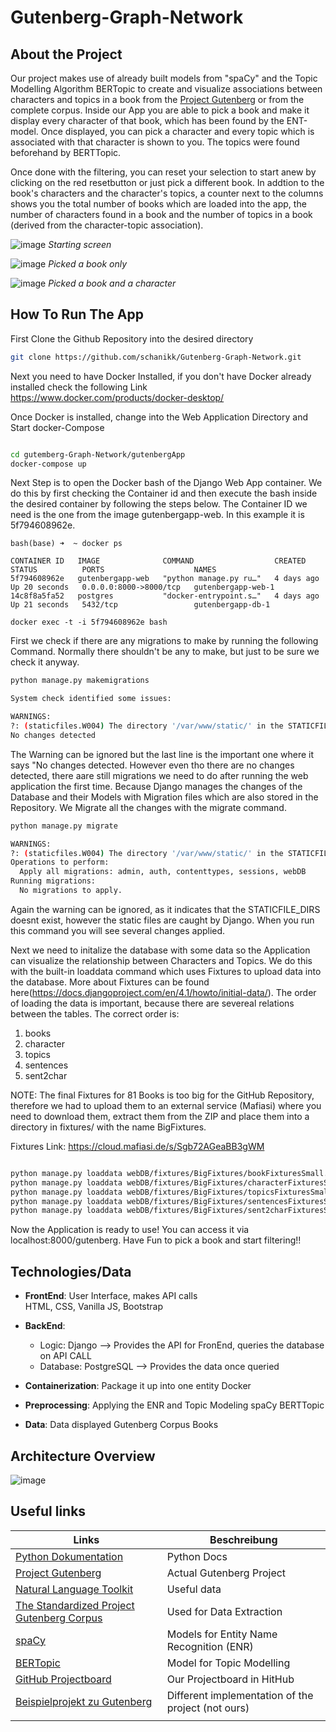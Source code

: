 # Gutenberg-Graph-Network

## About the Project

Our project makes use of already built models from "spaCy" and the Topic Modelling Algorithm BERTopic to create and visualize associations between characters and topics in a book from the [Project Gutenberg](https://www.gutenberg.org/) or from the complete corpus.
Inside our App you are able to pick a book and make it display every character of that book, which has been found by the ENT-model. Once displayed, you can pick a character and every topic which is associated with that character is shown to you. The topics were found beforehand by BERTTopic. 

Once done with the filtering, you can reset your selection to start anew by clicking on the red resetbutton or just pick a different book.
In addtion to the book's characters and the character's topics, a counter next to the columns shows you the total number of books which are loaded into the app, the number of characters found in a book and the number of topics in a book (derived from the character-topic association).

![image](https://user-images.githubusercontent.com/56537013/224679979-259fd15b-faba-46c3-bcbb-0cb14b054fe8.png)
*Starting screen*

![image](https://user-images.githubusercontent.com/56537013/224683429-fb10121e-3a94-4481-bd2a-01661176e29d.png)
*Picked a book only*

![image](https://user-images.githubusercontent.com/56537013/224683297-7ba86bea-f1c9-42e7-9ced-5aa3a07a6353.png)
*Picked a book and a character*



## How To Run The App

First Clone the Github Repository into the desired directory

```bash
git clone https://github.com/schanikk/Gutenberg-Graph-Network.git

```
Next you need to have Docker Installed, if you don't have Docker already installed check the following Link https://www.docker.com/products/docker-desktop/

Once Docker is installed, change into the Web Application Directory and Start docker-Compose

```bash

cd gutemberg-Graph-Network/gutenbergApp
docker-compose up

```

Next Step is to open the Docker bash of the Django Web App container. We do this by first checking the Container id and then execute the bash inside the desired container by following the steps below. The Container ID we need is the one from the image gutenbergapp-web. In this example it is 5f794608962e.


```
bash(base) ➜  ~ docker ps

CONTAINER ID   IMAGE              COMMAND                  CREATED      STATUS          PORTS                    NAMES
5f794608962e   gutenbergapp-web   "python manage.py ru…"   4 days ago   Up 20 seconds   0.0.0.0:8000->8000/tcp   gutenbergapp-web-1
14c8f8a5fa52   postgres           "docker-entrypoint.s…"   4 days ago   Up 21 seconds   5432/tcp                 gutenbergapp-db-1

docker exec -t -i 5f794608962e bash
```

First we check if there are any migrations to make by running the following Command. Normally there shouldn't be any to make, but just to be sure we check it anyway.
```bash
python manage.py makemigrations

System check identified some issues:

WARNINGS:
?: (staticfiles.W004) The directory '/var/www/static/' in the STATICFILES_DIRS setting does not exist.
No changes detected
```
The Warning can be ignored but the last line is the important one where it says "No changes detected. However even tho there are no changes detected, there aare still migrations we need to do after running the web application the first time. Because Django manages the changes of the Database and their Models with Migration files which are also stored in the Repository. We Migrate all the changes with the migrate command.

```bash
python manage.py migrate

WARNINGS:
?: (staticfiles.W004) The directory '/var/www/static/' in the STATICFILES_DIRS setting does not exist.
Operations to perform:
  Apply all migrations: admin, auth, contenttypes, sessions, webDB
Running migrations:
  No migrations to apply.

```

Again the warning can be ignored, as it indicates that the STATICFILE_DIRS doesnt exist, however the static files are caught by Django. When you run this command you will see several changes applied. 

Next we need to initalize the database with some data so the Application can visualize the relationship between Characters and Topics. We do this with the built-in loaddata command which uses Fixtures to upload data into the database. More about Fixtures can be found here(https://docs.djangoproject.com/en/4.1/howto/initial-data/). The order of loading the data is important, because there are severeal relations between the tables. 
The correct order is: 
1. books 
2. character
3. topics 
4. sentences
5. sent2char

NOTE: The final Fixtures for 81 Books is too big for the GitHub Repository, therefore we had to upload them to an external service (Mafiasi) where you need to download them, extract them from the ZIP and place them into a directory in fixtures/ with the name BigFixtures.

Fixtures Link: https://cloud.mafiasi.de/s/Sgb72AGeaBB3gWM

```bash

python manage.py loaddata webDB/fixtures/BigFixtures/bookFixturesSmall.json
python manage.py loaddata webDB/fixtures/BigFixtures/characterFixturesSmall.json
python manage.py loaddata webDB/fixtures/BigFixtures/topicsFixturesSmall.json
python manage.py loaddata webDB/fixtures/BigFixtures/sentencesFixturesSmall.json
python manage.py loaddata webDB/fixtures/BigFixtures/sent2charFixturesSmall.json
```

Now the Application is ready to use! You can access it via localhost:8000/gutenberg.
Have Fun to pick a book and start filtering!!

## Technologies/Data

- **FrontEnd**: User Interface, makes API calls <br />
HTML, CSS, Vanilla JS, Bootstrap

- **BackEnd**:
  - Logic: Django --> Provides the API for FronEnd, queries the database on API CALL
  - Database: PostgreSQL --> Provides the data once queried
  
- **Containerization**: Package it up into one entity
Docker

- **Preprocessing**: Applying the ENR and Topic Modeling
spaCy
BERTTopic

- **Data**: Data displayed
Gutenberg Corpus Books

## Architecture Overview
![image](https://user-images.githubusercontent.com/56537013/224675408-20296718-35de-4b6b-bd70-3d2373ffb468.png)

## Useful links 
| Links  |Beschreibung   |
|---|---|
| [Python Dokumentation](https://docs.python.org/3.11/library/index.html) | Python Docs |
| [Project Gutenberg](https://www.gutenberg.org/)  | Actual Gutenberg Project  |
| [Natural Language Toolkit](https://www.nltk.org/) | Useful data  |
| [The Standardized Project Gutenberg Corpus](https://github.com/pgcorpus/gutenberg) | Used for Data Extraction  |
| [spaCy](https://spacy.io/)  | Models for Entity Name Recognition (ENR) |
| [BERTopic](https://github.com/MaartenGr/BERTopic)  | Model for Topic Modelling  |
| [GitHub Projectboard](https://github.com/users/schanikk/projects/3/views/1?layout=board)  | Our Projectboard in HitHub  |
| [Beispielprojekt zu Gutenberg](https://dharc-org.github.io/mythlod/index.html)  | Different implementation of the project (not ours)  |
|   |   |
